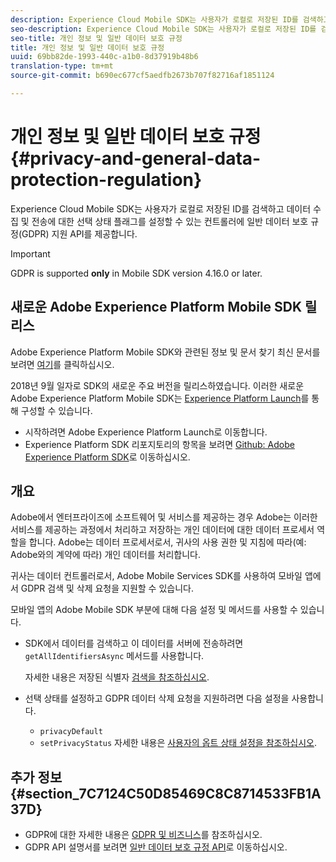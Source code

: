 ```yaml
---
description: Experience Cloud Mobile SDK는 사용자가 로컬로 저장된 ID를 검색하고 데이터 수집 및 전송에 대한 선택 상태 플래그를 설정할 수 있는 컨트롤러에 GDPR(일반 데이터 보호 규정) 지원 API를 제공합니다.
seo-description: Experience Cloud Mobile SDK는 사용자가 로컬로 저장된 ID를 검색하고 데이터 수집 및 전송에 대한 선택 상태 플래그를 설정할 수 있는 컨트롤러에 GDPR(일반 데이터 보호 규정) 지원 API를 제공합니다.
seo-title: 개인 정보 및 일반 데이터 보호 규정
title: 개인 정보 및 일반 데이터 보호 규정
uuid: 69bb82de-1993-440c-a1b0-8d37919b48b6
translation-type: tm+mt
source-git-commit: b690ec677cf5aedfb2673b707f82716af1851124

---
```



# 개인 정보 및 일반 데이터 보호 규정 {#privacy-and-general-data-protection-regulation}

Experience Cloud Mobile SDK는 사용자가 로컬로 저장된 ID를 검색하고 데이터 수집 및 전송에 대한 선택 상태 플래그를 설정할 수 있는 컨트롤러에 일반 데이터 보호 규정(GDPR) 지원 API를 제공합니다.

>[!IMPORTANT]
>
>GDPR is supported **only** in Mobile SDK version 4.16.0 or later.

## 새로운 Adobe Experience Platform Mobile SDK 릴리스

Adobe Experience Platform Mobile SDK와 관련된 정보 및 문서 찾기 최신 문서를 보려면 [여기](https://aep-sdks.gitbook.io/docs/)를 클릭하십시오.

2018년 9월 일자로 SDK의 새로운 주요 버전을 릴리스하였습니다. 이러한 새로운 Adobe Experience Platform Mobile SDK는 [Experience Platform Launch](https://www.adobe.com/experience-platform/launch.html)를 통해 구성할 수 있습니다.

* 시작하려면 Adobe Experience Platform Launch로 이동합니다.
* Experience Platform SDK 리포지토리의 항목을 보려면 [Github: Adobe Experience Platform SDK](https://github.com/Adobe-Marketing-Cloud/acp-sdks)로 이동하십시오.

## 개요

Adobe에서 엔터프라이즈에 소프트웨어 및 서비스를 제공하는 경우 Adobe는 이러한 서비스를 제공하는 과정에서 처리하고 저장하는 개인 데이터에 대한 데이터 프로세서 역할을 합니다. Adobe는 데이터 프로세서로서, 귀사의 사용 권한 및 지침에 따라(예: Adobe와의 계약에 따라) 개인 데이터를 처리합니다.

귀사는 데이터 컨트롤러로서, Adobe Mobile Services SDK를 사용하여 모바일 앱에서 GDPR 검색 및 삭제 요청을 지원할 수 있습니다.

모바일 앱의 Adobe Mobile SDK 부분에 대해 다음 설정 및 메서드를 사용할 수 있습니다.

* SDK에서 데이터를 검색하고 이 데이터를 서버에 전송하려면 `getAllIdentifiersAsync` 메서드를 사용합니다.

   자세한 내용은 저장된 식별자 [검색을 참조하십시오](/help/ios/c-mob-privacy-gdpr-ios/c-mob-gdpr-ret-stored-ids-ios.md).

* 선택 상태를 설정하고 GDPR 데이터 삭제 요청을 지원하려면 다음 설정을 사용합니다.

   * `privacyDefault`
   * `setPrivacyStatus`
   자세한 내용은 [사용자의 옵트 상태 설정을 참조하십시오](/help/ios/c-mob-privacy-gdpr-ios/privacy.md).

## 추가 정보 {#section_7C7124C50D85469C8C8714533FB1A37D}

* GDPR에 대한 자세한 내용은 [GDPR 및 비즈니스](https://www.adobe.com/privacy/general-data-protection-regulation.html)를 참조하십시오.
* GDPR API 설명서를 보려면 [일반 데이터 보호 규정 API](https://adobe.io/apis/cloudplatform/gdpr.html)로 이동하십시오.

